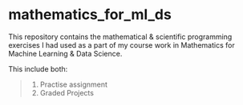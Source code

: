 # mathematics_for_ml_ds
This repository contains the mathematical &amp; scientific programming exercises I had used as a part of my course work in Mathematics for Machine Learning & Data Science.

This include both:
> 1. Practise assignment
> 2. Graded Projects 
